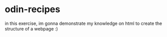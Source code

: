 # odin-recipes

in this exercise, im gonna demonstrate my knowledge on html to create the structure of a webpage :)